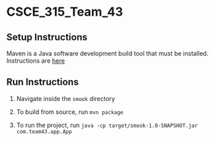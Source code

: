 # CSCE_315_Team_43

## Setup Instructions
Maven is a Java software development build tool that must be installed.
Instructions are [here](https://maven.apache.org/install.html)

## Run Instructions
1. Navigate inside the `smook` directory

2. To build from source, run `mvn package`

3. To run the project, run `java -cp target/smook-1.0-SNAPSHOT.jar com.team43.app.App`
